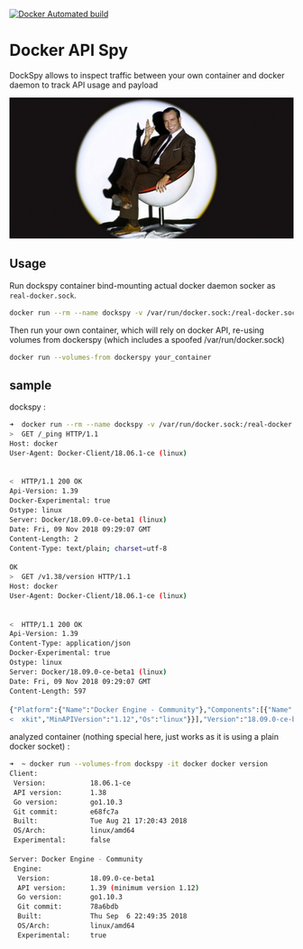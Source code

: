 
[![Docker Automated build](https://img.shields.io/docker/automated/ndeloof/dockspy.svg)](https://hub.docker.com/r/ndeloof/dockspy)

# Docker API Spy

DockSpy allows to inspect traffic between your own container and docker daemon to track API usage and payload

![spy](spy.jpg)

## Usage

Run dockspy container bind-mounting actual docker daemon socker as `real-docker.sock`.
```sh
docker run --rm --name dockspy -v /var/run/docker.sock:/real-docker.sock ndeloof/dockspy
```

Then run your own container, which will rely on docker API, re-using volumes from dockerspy (which includes a spoofed /var/run/docker.sock)
```sh
docker run --volumes-from dockerspy your_container
```

## sample

dockspy :

```sh
➜  docker run --rm --name dockspy -v /var/run/docker.sock:/real-docker.sock ndeloof/dockspy 
>  GET /_ping HTTP/1.1
Host: docker
User-Agent: Docker-Client/18.06.1-ce (linux)


<  HTTP/1.1 200 OK
Api-Version: 1.39
Docker-Experimental: true
Ostype: linux
Server: Docker/18.09.0-ce-beta1 (linux)
Date: Fri, 09 Nov 2018 09:29:07 GMT
Content-Length: 2
Content-Type: text/plain; charset=utf-8

OK
>  GET /v1.38/version HTTP/1.1
Host: docker
User-Agent: Docker-Client/18.06.1-ce (linux)


<  HTTP/1.1 200 OK
Api-Version: 1.39
Content-Type: application/json
Docker-Experimental: true
Ostype: linux
Server: Docker/18.09.0-ce-beta1 (linux)
Date: Fri, 09 Nov 2018 09:29:07 GMT
Content-Length: 597

{"Platform":{"Name":"Docker Engine - Community"},"Components":[{"Name":"Engine","Version":"18.09.0-ce-beta1","Details":{"ApiVersion":"1.39","Arch":"amd64","BuildTime":"2018-09-06T22:49:35.000000000+00:00","Experimental":"true","GitCommit":"78a6bdb","GoVersion":"go1.10.3","KernelVersion":"4.9.125-linu
<  xkit","MinAPIVersion":"1.12","Os":"linux"}}],"Version":"18.09.0-ce-beta1","ApiVersion":"1.39","MinAPIVersion":"1.12","GitCommit":"78a6bdb","GoVersion":"go1.10.3","Os":"linux","Arch":"amd64","KernelVersion":"4.9.125-linuxkit","Experimental":true,"BuildTime":"2018-09-06T22:49:35.000000000+00:00"}
```


analyzed container (nothing special here, just works as it is using a plain docker socket) :

```sh
➜  ~ docker run --volumes-from dockspy -it docker docker version
Client:
 Version:           18.06.1-ce
 API version:       1.38
 Go version:        go1.10.3
 Git commit:        e68fc7a
 Built:             Tue Aug 21 17:20:43 2018
 OS/Arch:           linux/amd64
 Experimental:      false

Server: Docker Engine - Community
 Engine:
  Version:          18.09.0-ce-beta1
  API version:      1.39 (minimum version 1.12)
  Go version:       go1.10.3
  Git commit:       78a6bdb
  Built:            Thu Sep  6 22:49:35 2018
  OS/Arch:          linux/amd64
  Experimental:     true


```
 
